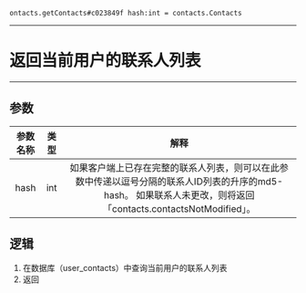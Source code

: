 ```
ontacts.getContacts#c023849f hash:int = contacts.Contacts
```

---
# 返回当前用户的联系人列表
---

## 参数
参数名称 | 类型 | 解释
:-: | :-: | :-:
hash | int | 如果客户端上已存在完整的联系人列表，则可以在此参数中传递以逗号分隔的联系人ID列表的升序的md5-hash。 如果联系人未更改，则将返回「contacts.contactsNotModified」。

## 逻辑
1. 在数据库（user_contacts）中查询当前用户的联系人列表
2. 返回